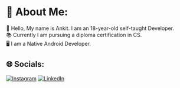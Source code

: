 # 💫 About Me:
👨 Hello, My name is Ankit. I am an 18-year-old self-taught Developer.<br>📚 Currently I am pursuing a diploma certification in CS.<br>🖥️ I am a Native Android Developer.


## 🌐 Socials:
[![Instagram](https://img.shields.io/badge/Instagram-%23E4405F.svg?logo=Instagram&logoColor=white)](https://instagram.com/technovax) [![LinkedIn](https://img.shields.io/badge/LinkedIn-%230077B5.svg?logo=linkedin&logoColor=white)](https://linkedin.com/in/ankit-kumar-48aa30235) 



<!-- Proudly created with GPRM ( https://gprm.itsvg.in ) -->
